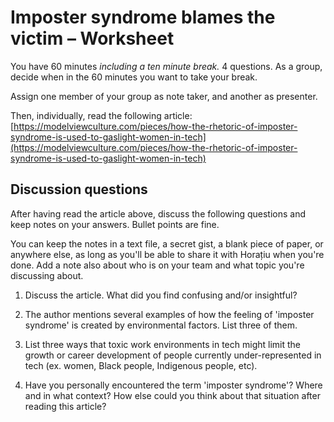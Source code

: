 # Imposter syndrome blames the victim – Worksheet

You have 60 minutes _including a ten minute break._ 4 questions.
As a group, decide when in the 60 minutes you want to take your break.

Assign one member of your group as note taker, and another as presenter.

Then, individually, read the following article:
[https://modelviewculture.com/pieces/how-the-rhetoric-of-imposter-syndrome-is-used-to-gaslight-women-in-tech](https://modelviewculture.com/pieces/how-the-rhetoric-of-imposter-syndrome-is-used-to-gaslight-women-in-tech)

## Discussion questions

After having read the article above, discuss the following questions and keep
notes on your answers. Bullet points are fine.

You can keep the notes in a text file, a secret gist, a blank piece of paper, or
anywhere else, as long as you'll be able to share it with Horațiu when you're
done. Add a note also about who is on your team and what topic you're discussing
about.

1. Discuss the article. What did you find confusing and/or insightful?

2. The author mentions several examples of how the feeling of 'imposter
   syndrome' is created by environmental factors. List three of them.

3. List three ways that toxic work environments in tech might limit the growth
   or career development of people currently under-represented in tech (ex.
   women, Black people, Indigenous people, etc).

4. Have you personally encountered the term 'imposter syndrome'? Where and in
   what context? How else could you think about that situation after reading
   this article?

